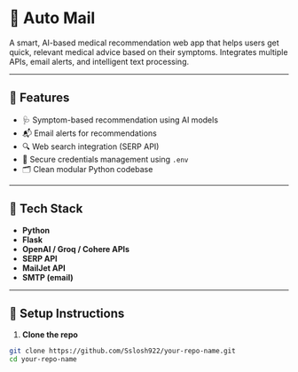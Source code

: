 # 🧠 Auto Mail

A smart, AI-based medical recommendation web app that helps users get quick, relevant medical advice based on their symptoms. Integrates multiple APIs, email alerts, and intelligent text processing.

---

## 📌 Features

- 🩺 Symptom-based recommendation using AI models
- 📬 Email alerts for recommendations
- 🔍 Web search integration (SERP API)
- 🔐 Secure credentials management using `.env`
- 🗂 Clean modular Python codebase

---

## 🚀 Tech Stack

- **Python**
- **Flask**
- **OpenAI / Groq / Cohere APIs**
- **SERP API**
- **MailJet API**
- **SMTP (email)**

---

## 🔧 Setup Instructions

1. **Clone the repo**
```bash
git clone https://github.com/Sslosh922/your-repo-name.git
cd your-repo-name
